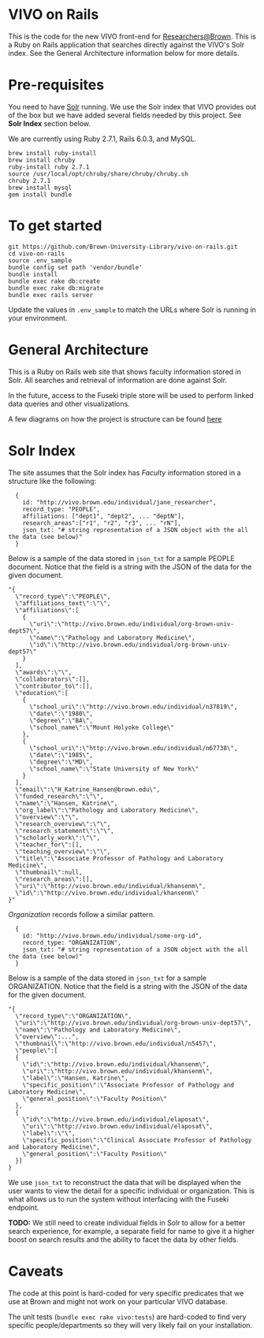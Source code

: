 # VIVO on Rails
This is the code for the new VIVO front-end for [Researchers@Brown](https://vivo.brown.edu). This is a Ruby on Rails application that searches directly against the VIVO's Solr
index. See the General Architecture information below for more details.


# Pre-requisites
You need to have [Solr](http://lucene.apache.org/solr/) running. We use the
Solr index that VIVO provides out of the box but we have added several fields
needed by this project. See **Solr Index** section below.

We are currently using Ruby 2.7.1, Rails 6.0.3, and MySQL.

```
brew install ruby-install
brew install chruby
ruby-install ruby 2.7.1
source /usr/local/opt/chruby/share/chruby/chruby.sh
chruby 2.7.1
brew install mysql
gem install bundle
```

# To get started
```
git https://github.com/Brown-University-Library/vivo-on-rails.git
cd vivo-on-rails
source .env_sample
bundle config set path 'vendor/bundle'
bundle install
bundle exec rake db:create
bundle exec rake db:migrate
bundle exec rails server
```

Update the values in `.env_sample` to match the URLs where Solr is running in
your environment.


# General Architecture
This is a Ruby on Rails web site that shows faculty information stored in Solr.
All searches and retrieval of information are done against Solr.

In the future, access to the Fuseki triple store will be used to perform linked
data queries and other visualizations.

A few diagrams on how the project is structure can be found
[here](https://docs.google.com/presentation/d/1eXatLlX-VOkjPeJqYRZ7AhzkMK96XrQfykX1rvDdJKE/edit?usp=sharing)


# Solr Index
The site assumes that the Solr index has *Faculty* information stored in a
structure like the following:

````
  {
    id: "http://vivo.brown.edu/individual/jane_researcher",
    record_type: "PEOPLE",
    affiliations: ["dept1", "dept2", ... "deptN"],
    research_areas":["r1", "r2", "r3", ... "rN"],
    json_txt: "# string representation of a JSON object with the all the data (see below)"
  }
````

Below is a sample of the data stored in `json_txt` for a sample PEOPLE document.
Notice that the field is a string with the JSON of the data for the given
document.

```
"{
  \"record_type\":\"PEOPLE\",
  \"affiliations_text\":\"\",
  \"affiliations\":[
    {
      \"uri\":\"http://vivo.brown.edu/individual/org-brown-univ-dept57\",
      \"name\":\"Pathology and Laboratory Medicine\",
      \"id\":\"http://vivo.brown.edu/individual/org-brown-univ-dept57\"
    }
  ],
  \"awards\":\"\",
  \"collaborators\":[],
  \"contributor_to\":[],
  \"education\":[
    {
      \"school_uri\":\"http://vivo.brown.edu/individual/n37819\",
      \"date\":\"1980\",
      \"degree\":\"BA\",
      \"school_name\":\"Mount Holyoke College\"
    },
    {
      \"school_uri\":\"http://vivo.brown.edu/individual/n67738\",
      \"date\":\"1985\",
      \"degree\":\"MD\",
      \"school_name\":\"State University of New York\"
    }
  ],
  \"email\":\"H_Katrine_Hansen@brown.edu\",
  \"funded_research\":\"\",
  \"name\":\"Hansen, Katrine\",
  \"org_label\":\"Pathology and Laboratory Medicine\",
  \"overview\":\"\",
  \"research_overview\":\"\",
  \"research_statement\":\"\",
  \"scholarly_work\":\"\",
  \"teacher_for\":[],
  \"teaching_overview\":\"\",
  \"title\":\"Associate Professor of Pathology and Laboratory Medicine\",
  \"thumbnail\":null,
  \"research_areas\":[],
  \"uri\":\"http://vivo.brown.edu/individual/khansenm\",
  \"id\":\"http://vivo.brown.edu/individual/khansenm\"
}"
```

*Organization* records follow a similar pattern.

````
  {
    id: "http://vivo.brown.edu/individual/some-org-id",
    record_type: "ORGANIZATION",
    json_txt: "# string representation of a JSON object with the all the data (see below)"
  }
````

Below is a sample of the data stored in `json_txt` for a sample ORGANIZATION.
Notice that the field is a string with the JSON of the data for the given
document.

```
"{
  \"record_type\":\"ORGANIZATION\",
  \"uri\":\"http://vivo.brown.edu/individual/org-brown-univ-dept57\",
  \"name\":\"Pathology and Laboratory Medicine\",
  \"overview\":...",
  \"thumbnail\":\"http://vivo.brown.edu/individual/n5457\",
  \"people\":[
  {
    \"id\":\"http://vivo.brown.edu/individual/khansenm\",
    \"uri\":\"http://vivo.brown.edu/individual/khansenm\",
    \"label\":\"Hansen, Katrine\",
    \"specific_position\":\"Associate Professor of Pathology and Laboratory Medicine\",
    \"general_position\":\"Faculty Position\"
  },
  {
    \"id\":\"http://vivo.brown.edu/individual/elaposat\",
    \"uri\":\"http://vivo.brown.edu/individual/elaposat\",
    \"label\":\"\",
    \"specific_position\":\"Clinical Associate Professor of Pathology and Laboratory Medicine\",
    \"general_position\":\"Faculty Position\"
  }]
}
```

We use `json_txt` to reconstruct the data that will be displayed when the user
wants to view the detail for a specific individual or organization. This is what
allows us to run the system without interfacing with the Fuseki endpoint.

**TODO:** We still need to create individual fields in Solr to allow for a better
search experience, for example, a separate field for name to give it a higher
boost on search results and the ability to facet the data by other fields.


# Caveats
The code at this point is hard-coded for very specific predicates that we use
at Brown and might not work on your particular VIVO database.

The unit tests (`bundle exec rake vivo:tests`) are hard-coded to find very
specific people/departments so they will very likely fail on your installation.

